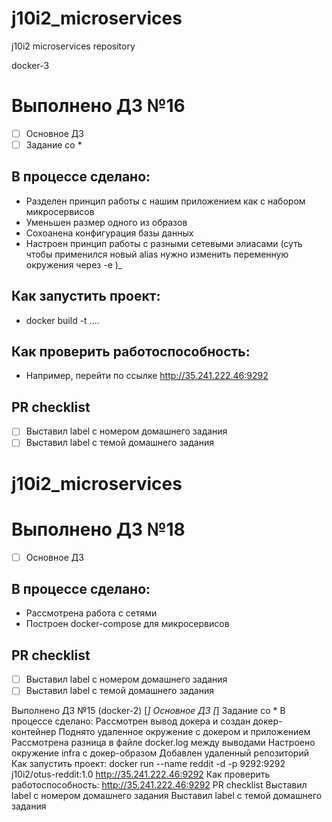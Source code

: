 # j10i2_microservices
j10i2 microservices repository

docker-3

# Выполнено ДЗ №16

 - [ ] Основное ДЗ
 - [ ] Задание со *

## В процессе сделано:
 - Разделен принцип работы с нашим приложением как с набором микросервисов
 - Уменьшен размер одного из образов
 - Сохоанена конфигурация базы данных
 - Настроен принцип работы с разными сетевыми элиасами (суть чтобы применился новый alias нужно изменить переменную окружения через  -e )_

## Как запустить проект:
 - docker build -t ....

## Как проверить работоспособность:
 - Например, перейти по ссылке http://35.241.222.46:9292

## PR checklist
 - [ ] Выставил label с номером домашнего задания
 - [ ] Выставил label с темой домашнего задания

# j10i2_microservices


# Выполнено ДЗ №18

 - [ ] Основное ДЗ


## В процессе сделано:
 - Рассмотрена работа с сетями
 - Построен docker-compose для микросервисов



## PR checklist
 - [ ] Выставил label с номером домашнего задания
 - [ ] Выставил label с темой домашнего задания

Выполнено ДЗ №15 (docker-2)
[*] Основное ДЗ
[*] Задание со *
В процессе сделано:
Рассмотрен вывод докера и создан докер-контейнер
Поднято удаленное окружение с докером и приложением
Рассмотрена разница в файле docker.log между выводами
Настроено окружение infra с докер-образом
Добавлен удаленный репозиторий
Как запустить проект:
docker run --name reddit -d -p 9292:9292 j10i2/otus-reddit:1.0
http://35.241.222.46:9292
Как проверить работоспособность:
http://35.241.222.46:9292
PR checklist
 Выставил label с номером домашнего задания
 Выставил label с темой домашнего задания
